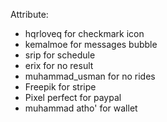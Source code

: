 Attribute:
- hqrloveq for checkmark icon
- kemalmoe for messages bubble
- srip for schedule
- erix for no result
- muhammad_usman for no rides
- Freepik for stripe
- Pixel perfect for paypal
- muhammad atho' for wallet
